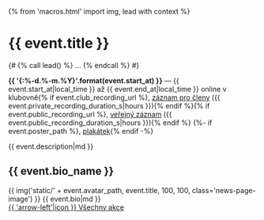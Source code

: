 {% from 'macros.html' import img, lead with context %}

# {{ event.title }}

{#
{% call lead() %}
  ...
{% endcall %}
#}

<p>
  <strong>{{ '{:%-d.%-m.%Y}'.format(event.start_at) }}</strong>
  —
  {{ event.start_at|local_time }} až {{ event.end_at|local_time }} online v klubovně</strong>{% if event.club_recording_url %},
  <a href="{{ event.club_recording_url }}">záznam pro členy</a> ({{ event.private_recording_duration_s|hours }}){% endif %}{% if event.public_recording_url %},
  <a href="{{ event.public_recording_url }}">veřejný záznam</a> ({{ event.public_recording_duration_s|hours }}){% endif %}
  {%- if event.poster_path %}, <a href="{{ ("static/" + event.poster_path)|url }}">plakátek</a>{% endif -%}
</p>
{{ event.description|md }}

## {{ event.bio_name }}

<div>
{{ img('static/' + event.avatar_path, event.title, 100, 100, class='news-page-image') }}
{{ event.bio|md }}
</div>

<div class="pagination">
  <div class="pagination-control">
    <a href="{{ (page|parent_page).url|url }}" class="pagination-button">
      {{ 'arrow-left'|icon }}
      Všechny akce
    </a>
  </div>
</div>
